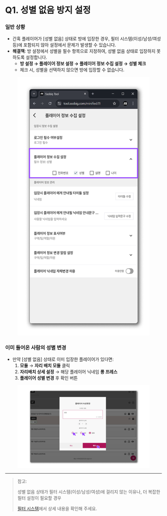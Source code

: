 # Q1. 성별 없음 방지 설정

### 일반 상황

* 간혹 플레이어가 \[성별 없음] 상태로 방에 입장한 경우, 필터 시스템(이성/남성/여성 등)에 포함되지 않아 설정에서 문제가 발생할 수 있습니다.
* **해결책**: 방 설정에서 성별을 필수 항목으로 지정하여, 성별 없음 상태로 입장하지 못하도록 설정합니다.
  * **방 설정 → 플레이어 정보 설정 → 플레이어 정보 수집 설정 → 성별 체크**
  * 체크 시, 성별을 선택하지 않으면 방에 입장할 수 없습니다.

<figure><img src="../../.gitbook/assets/1 (1).png" alt=""><figcaption></figcaption></figure>

### 이미 들어온 사람의 성별 변경

* 만약 \[성별 없음] 상태로 이미 입장한 플레이어가 있다면:
  1. **모듈** → **자리 배치 모듈** 클릭
  2. **자리배치 상세 설정** → 해당 플레이어 닉네임 **롱 프레스**
  3. **플레이어 성별 변경** 후 확인 버튼



<figure><img src="../../.gitbook/assets/12 (1).png" alt=""><figcaption></figcaption></figure>

***



> 참고:
>
> 성별 없음 상태가 필터 시스템(이성/남성/여성)에 걸리지 않는 이유나, 더 복잡한 필터 설정이 필요할 경우
>
> [필터 시스템](broken-reference)에서 상세 내용을 확인해 주세요.
